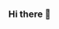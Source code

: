 ### Hi there 👋

<!--
**zaal-pixel/zaal-pixel** is a ✨ _special_ ✨ repository because its `README.md` (this file) appears on your GitHub profile.

Here are some ideas to get you started:

- 🔭 I’m currently working on private projects
- 🌱 I’m currently learning Frontend
- 👯 I’m looking to collaborate on ...
- 🤔 I’m looking for help with ...
- 💬 Ask me about cool Technologies
- 📫 How to reach me: alzadinaya@gmail.com
- ⚡ Fun fact: ...

